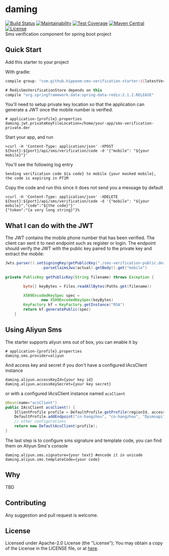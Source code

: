 # daming
[![Build Status](https://travis-ci.org/TheBund1st/daming.svg?branch=master)](https://travis-ci.org/TheBund1st/daming)
[![Maintainability](https://api.codeclimate.com/v1/badges/417d2e7b5ac9e45eb803/maintainability)](https://codeclimate.com/github/TheBund1st/daming/maintainability)
[![Test Coverage](https://api.codeclimate.com/v1/badges/417d2e7b5ac9e45eb803/test_coverage)](https://codeclimate.com/github/TheBund1st/daming/test_coverage)
[![Maven Central](https://maven-badges.herokuapp.com/maven-central/com.github.hippoom/sms-verification-starter/badge.svg)](https://maven-badges.herokuapp.com/maven-central/com.github.hippoom/sms-verification-starter)
[![License](https://img.shields.io/badge/License-Apache%202.0-blue.svg)](https://opensource.org/licenses/Apache-2.0)    
Sms verification component for spring boot project

## Quick Start

Add this starter to your project

With gradle:
```groovy
compile group: "com.github.hippoom:sms-verification-starter:${latestVersion}"

# RedisSmsVerificationStore depends on this
compile "org.springframework.data:spring-data-redis:2.1.2.RELEASE"
```

You'll need to setup private key location so that the application can generate a JWT once the mobile number is verified.

```properties
# application-{profile}.properties
daming.jwt.privateKeyFileLocation=/home/your-app/sms-verification-private.der
```
Start your app, and run

```jshelllanguage
>curl -H 'Content-Type: application/json' -XPOST ${host}:${port}/api/sms/verification/code -d '{"mobile": "${your mobile}"}'
```

You'll see the following log entry
```jshelllanguage
Sending verification code ${a code} to mobile {your masked mobile}, the code is expiring in PT1M
```

Copy the code and run this since it does not send you a message by default 

```jshelllanguage
>curl -H 'Content-Type: application/json' -XDELETE ${host}:${port}/api/sms/verification/code -d '{"mobile": "${your mobile}","code":"${the code}"}'
{"token":"{a very long string}"}%
```

## What I can do with the JWT
The JWT contains the mobile phone number that has been verified. The client can sent it to next endpoint such as register or login.
The endpoint should verify the JWT with the public key paired to the private key and extract the mobile:

```java
Jwts.parser().setSigningKey(getPublicKey("./sms-verification-public.der"))
                .parseClaimsJws(actual).getBody().get("mobile")
                
private PublicKey getPublicKey(String filename) throws Exception {

        byte[] keyBytes = Files.readAllBytes(Paths.get(filename))

        X509EncodedKeySpec spec =
                new X509EncodedKeySpec(keyBytes)
        KeyFactory kf = KeyFactory.getInstance("RSA")
        return kf.generatePublic(spec)
    }                
```

 

## Using Aliyun Sms

The starter supports aliyun sms out of box, you can enable it by 

```properties
# application-{profile}.properties
daming.sms.provider=aliyun
```

And access key and secret if you don't have a configured IAcsClient instance

```properties
daming.aliyun.accessKeyId={your key id}
daming.aliyun.accessKeySecret={your key secret}
```

or with a configured IAcsClient instance named `acsClient`

```java
@Bean(name="acsClient")
public IAcsClient acsClient() {
    IClientProfile profile = DefaultProfile.getProfile(regionId, accessKeyId, accessKeySecret);
    DefaultProfile.addEndpoint("cn-hangzhou", "cn-hangzhou", "Dysmsapi", "dysmsapi.aliyuncs.com");
    // other configurations
    return new DefaultAcsClient(profile);
}

```

The last step is to configure sms signature and template code, you can find them on Aliyun Sms's console

```properties
daming.aliyun.sms.signature={your text} #encode it in unicode
daming.aliyun.sms.templateCode={your code}
```





## Why

TBD

## Contributing

Any suggestion and pull request is welcome.

## License

Licensed under Apache-2.0 License (the "License"); You may obtain a copy of the License in the LICENSE file, or at [here](https://github.com/TheBund1st/daming/blob/master/LICENSE).